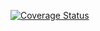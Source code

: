 [![Coverage Status](https://coveralls.io/repos/github/thatsIch/auto-sort/badge.svg?branch=master)](https://coveralls.io/github/thatsIch/auto-sort?branch=master)
